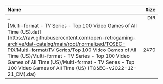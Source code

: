 |Name|Size|
|:---|---:|
|[..](../index.html)|DIR|
|[Multi-format - TV Series - Top 100 Video Games of All Time (US).dat](https://raw.githubusercontent.com/open-retrogaming-archive/dat-catalog/main/root/normalized/TOSEC-PIX/Multi-format/TV Series/Top 100 Video Games of All Time (US)/Multi-format - TV Series - Top 100 Video Games of All Time (US)/Multi-format - TV Series - Top 100 Video Games of All Time (US) (TOSEC-v2022-12-21_CM).dat)|2479|
